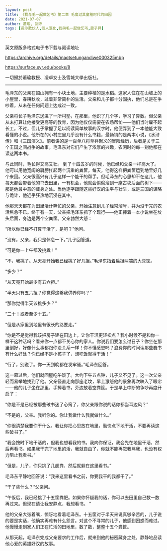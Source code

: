 ```yaml
---
layout: post
title: 《我与毛一起做乞丐》第二章 毛度过其童稚时代的田园
date: 2021-07-07
author: 蕭瑜, 回汐
tags: [長沙散伙人,個人漢化,我與毛一起做乞丐,蕭子昇]

---
```


英文原版多格式电子书下载与阅读地址

<https://archive.org/details/maotsetungandiwe000325mbp>

<https://surface.syr.edu/books/8>

一切歸於蕭瑜教授、凌卓女士及雪城大學出版社。

* * *

毛泽东的父亲在韶山拥有一小块土地，主要种植的是水稻。这家人住在在山坡上的小屋里，春耕秋收，过着非常简朴的生活。父亲和儿子都十分固执，他们总是在争吵着，从未在任何问题上达成过一致。

父亲将长子毛泽东送进了一所村塾，在那里，他识了几个字，学习了算数。但父亲从未打算让他接受更高等的教育，因为他仅仅需要在农场帮忙——他们当时雇不起长工。不过，但儿子掌握了足以阅读简单故事的汉字时，他便弄到了一本他能大致看懂的小说。他所在的小村庄里几乎没有什么书籍，最畅销的是两本小说，《水浒传》和《三国演义》。前者讲的是一百单八将草莽聚义的冒险经历，后者是关于三个王国之间战争的故事。毛泽东对它们产生了浓厚的兴趣，农闲时的每一刻他都在读这两本书。

与此同时，毛长得又高又壮。 到了十四五岁的时候，他已经和父亲一样高大了。他可以用他宽阔的肩膀扛起两个沉重的粪筐，每天，他得这样把粪筐运到地里好几个来回。父亲很高兴有儿子这样一个能干的帮手。但毛泽东的心思却不在这儿，他每天都会带着他的书去田里，一有机会，他就会偷偷溜到一座古坟后面的树下——那是他最中意的藏身之处。当他逐字跟随这些好汉的生平与壮举，或是三国的谋略与诡计，他近乎狂热地沉浸在其中。

他那天天都在为田里活计奔忙的父亲，开始注意到儿子经常溜号，并为没干完的农活焦急不已。终于有一天，父亲把毛泽东抓了个现行——他正捧着一本小说坐在坟头后面，身边是两个空粪筐。父亲勃然大怒：

“所以你已经不打算干活了，是吧？”他问。

“没有，父亲，我只是休息一下。”儿子回答道。

“可是你一上午都没挑粪！”

“不，我挑了。从天亮开始我已经挑了好几担。”毛泽东指着扁担两端的大粪筐。

“多少？”

“从天亮开始最少有五六担。”

“半天只有五六担？你觉得这够我供养你吗？”

“那你觉得半天该挑多少？”

“二十！或者至少十五。”

“但是从家里到地里有很长的路要走。”

“你是不是觉得我该把房子建在田边上，让你干活更轻松点？我小时候不是和你一样干这种活吗？看来你一点都不关心你的家人。你说我们要怎么过日子？你坐在那里倒好，好像什么事都跟你没关系一样！你不懂感恩吗？浪费你的时间读那些蠢书有什么好处？你已经不是小孩子了，想吃饭就得干活！”

“行了，别说了。你一天到晚都在发牢骚。”毛泽东回答。

这一幕过后，他们就回屋吃午饭了。大约下午五点钟，儿子又不见了。这一次父亲轻而易举地找到了他。父亲径直走向那座老坟，早上激怒他的景象再次映入了眼帘——他的儿子坐在那里，手捧着书，旁边放着空粪筐。于是早上中断的争吵再度开启了：

“你是不是已经被那些破书迷了心窍了，你父亲跟你说的话你都当耳边风？”

“不是的，父亲。我听你的。你让我做什么我就做什么。”

“你很清楚我要你干什么。我让你把心思放在地里，勤快点下地干活，不要再读这些破书了。”

“我会按时下地干活的，但我也想看我的书。我向你保证，我会先在地里干活，然后再看书。如果我干完了地里的活，我就自由了，你就不能再怨我骂我，也没有权力阻止我看书。”

“但是，儿子，你只挑了几趟粪，然后就躲在这里看书。”

毛泽东平静地回答说：“我来这里看书之前，你要我干的我都干了。”

“干了些什么？”父亲问。

“午饭后，我已经挑了十五筐粪肥。如果你怀疑我的话，你可以去田里自己数一数再过来。但现在请让我安静点，我想看书。 ”

他的父亲大张着嘴，惊讶地看着毛泽东。十五筐对于半天来说真够辛苦的，儿子说的要是实话，他确实再难有什么怨言。对这个不寻常的儿子，他感到困惑而难过。他慢慢走到家人们正在忙活的田地里，数了数，整整十五个粪筐。

从那天起，毛泽东完成父亲要求的工作后，就来到他的秘密藏身之处，静静地品读他心爱的英雄好汉的故事。
